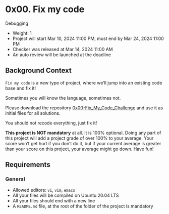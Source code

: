# 0x00. Fix my code

Debugging

-   Weight: 1
-   Project will start Mar 10, 2024 11:00 PM, must end by Mar 24, 2024 11:00 PM
-   Checker was released at Mar 14, 2024 11:00 AM
-   An auto review will be launched at the deadline

## Background Context

`Fix my code` is a new type of project, where we’ll jump into an existing code base and fix it!

Sometimes you will know the language, sometimes not.

Please download the repository [0x00-Fix_My_Code_Challenge](/rltoken/GLYjW57NUS-s-JEsfjuNFA "0x00-Fix_My_Code_Challenge") and use it as initial files for all solutions.

You should not recode everything, just fix it!

**This project is NOT mandatory** at all. It is 100% optional. Doing any part of this project will add a project grade of over 100% to your average. Your score won’t get hurt if you don’t do it, but if your current average is greater than your score on this project, your average might go down. Have fun!

## Requirements

### General

-   Allowed editors: `vi`, `vim`, `emacs`
-   All your files will be compiled on Ubuntu 20.04 LTS
-   All your files should end with a new line
-   A `README.md` file, at the root of the folder of the project is mandatory
